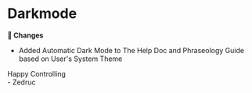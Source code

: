 <div id="changelog"></div>

# Darkmode

**🔧 Changes**  

* Added Automatic Dark Mode to The Help Doc and Phraseology Guide based on User's System Theme


Happy Controlling  
\- Zedruc
